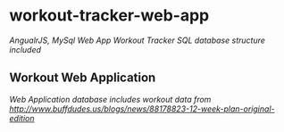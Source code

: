 # workout-tracker-web-app
*AngualrJS, MySql Web App Workout Tracker*
*SQL database structure included*

## Workout Web Application

*Web Application database includes workout data from http://www.buffdudes.us/blogs/news/88178823-12-week-plan-original-edition*
